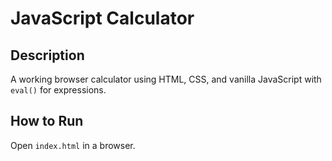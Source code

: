 # JavaScript Calculator

## Description
A working browser calculator using HTML, CSS, and vanilla JavaScript with `eval()` for expressions.

## How to Run
Open `index.html` in a browser.
